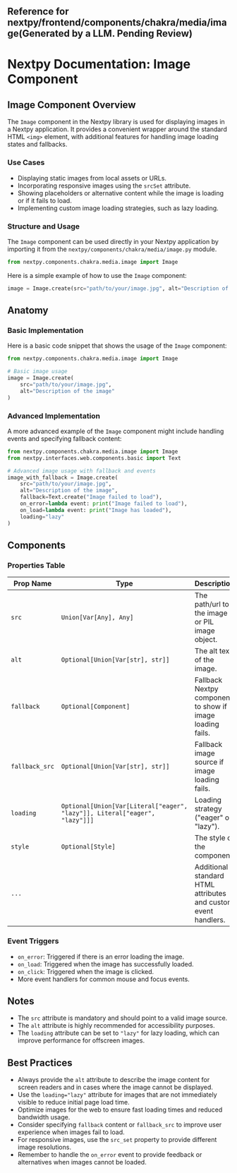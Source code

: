 ##  Reference for nextpy/frontend/components/chakra/media/image(Generated by a LLM. Pending Review)

# Nextpy Documentation: Image Component

## Image Component Overview

The `Image` component in the Nextpy library is used for displaying images in a Nextpy application. It provides a convenient wrapper around the standard HTML `<img>` element, with additional features for handling image loading states and fallbacks.

### Use Cases

- Displaying static images from local assets or URLs.
- Incorporating responsive images using the `srcSet` attribute.
- Showing placeholders or alternative content while the image is loading or if it fails to load.
- Implementing custom image loading strategies, such as lazy loading.

### Structure and Usage

The `Image` component can be used directly in your Nextpy application by importing it from the `nextpy/components/chakra/media/image.py` module.

```python
from nextpy.components.chakra.media.image import Image
```

Here is a simple example of how to use the `Image` component:

```python
image = Image.create(src="path/to/your/image.jpg", alt="Description of the image")
```

## Anatomy

### Basic Implementation

Here is a basic code snippet that shows the usage of the `Image` component:

```python
from nextpy.components.chakra.media.image import Image

# Basic image usage
image = Image.create(
    src="path/to/your/image.jpg",
    alt="Description of the image"
)
```

### Advanced Implementation

A more advanced example of the `Image` component might include handling events and specifying fallback content:

```python
from nextpy.components.chakra.media.image import Image
from nextpy.interfaces.web.components.basic import Text

# Advanced image usage with fallback and events
image_with_fallback = Image.create(
    src="path/to/your/image.jpg",
    alt="Description of the image",
    fallback=Text.create("Image failed to load"),
    on_error=lambda event: print("Image failed to load"),
    on_load=lambda event: print("Image has loaded"),
    loading="lazy"
)
```

## Components

### Properties Table

| Prop Name      | Type                                              | Description                                                  |
|----------------|---------------------------------------------------|--------------------------------------------------------------|
| `src`          | `Union[Var[Any], Any]`                            | The path/url to the image or PIL image object.               |
| `alt`          | `Optional[Union[Var[str], str]]`                  | The alt text of the image.                                   |
| `fallback`     | `Optional[Component]`                             | Fallback Nextpy component to show if image loading fails.    |
| `fallback_src` | `Optional[Union[Var[str], str]]`                  | Fallback image source if image loading fails.                |
| `loading`      | `Optional[Union[Var[Literal["eager", "lazy"]], Literal["eager", "lazy"]]]` | Loading strategy ("eager" or "lazy"). |
| `style`        | `Optional[Style]`                                 | The style of the component.                                  |
| `...`          |                                                   | Additional standard HTML attributes and custom event handlers.|

### Event Triggers

- `on_error`: Triggered if there is an error loading the image.
- `on_load`: Triggered when the image has successfully loaded.
- `on_click`: Triggered when the image is clicked.
- More event handlers for common mouse and focus events.

## Notes

- The `src` attribute is mandatory and should point to a valid image source.
- The `alt` attribute is highly recommended for accessibility purposes.
- The `loading` attribute can be set to `"lazy"` for lazy loading, which can improve performance for offscreen images.

## Best Practices

- Always provide the `alt` attribute to describe the image content for screen readers and in cases where the image cannot be displayed.
- Use the `loading="lazy"` attribute for images that are not immediately visible to reduce initial page load time.
- Optimize images for the web to ensure fast loading times and reduced bandwidth usage.
- Consider specifying `fallback` content or `fallback_src` to improve user experience when images fail to load.
- For responsive images, use the `src_set` property to provide different image resolutions.
- Remember to handle the `on_error` event to provide feedback or alternatives when images cannot be loaded.